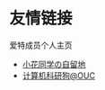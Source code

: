 # 友情链接

爱特成员个人主页

* [小花同学の自留地](<https://www.huarzone.com/>)
* [计算机科研狗@OUC](<https://blog.csdn.net/gaopursuit>)
